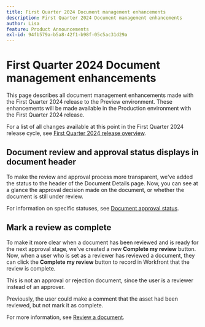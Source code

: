 ```yaml
---
title: First Quarter 2024 Document management enhancements
description: First Quarter 2024 Document management enhancements
author: Lisa
feature: Product Announcements
exl-id: 94fb579a-b5a8-42f1-b98f-05c5ac31d29a
---
```

# First Quarter 2024 Document management enhancements

This page describes all document management enhancements made with the First Quarter 2024 release to the Preview environment. These enhancements will be made available in the Production environment with the First Quarter 2024 release.

For a list of all changes available at this point in the First Quarter 2024 release cycle, see [First Quarter 2024 release overview](/help/quicksilver/product-announcements/product-releases/24-q1-release-activity/24-q1-release-overview.md).

## Document review and approval status displays in document header

To make the review and approval process more transparent, we've added the status to the header of the Document Details page. Now, you can see at a glance the approval decision made on the document, or whether the document is still under review.

For information on specific statuses, see [Document approval status](/help/quicksilver/review-and-approve-work/document-reviews-and-approvals/manage-document-approvals/document-approval-status.md).

## Mark a review as complete

To make it more clear when a document has been reviewed and is ready for the next approval stage, we've created a new **Complete my review** button. Now, when a user who is set as a reviewer has reviewed a document, they can click the **Complete my review** button to record in Workfront that the review is complete.

This is not an approval or rejection document, since the user is a reviewer instead of an approver.

Previously, the user could make a comment that the asset had been reviewed, but not mark it as complete.

For more information, see [Review a document](/help/quicksilver/review-and-approve-work/document-reviews-and-approvals/review-and-approve-documents/review-a-document.md).
